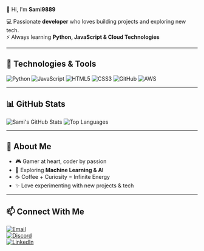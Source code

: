 👋 Hi, I'm **Sami9889**  

💻 Passionate **developer** who loves building projects and exploring new tech.  
⚡ Always learning **Python, JavaScript & Cloud Technologies**  

---

## 🔧 Technologies & Tools

![Python](https://img.shields.io/badge/Python-3776AB?style=for-the-badge&logo=python&logoColor=white)
![JavaScript](https://img.shields.io/badge/JavaScript-F7DF1E?style=for-the-badge&logo=javascript&logoColor=black)
![HTML5](https://img.shields.io/badge/HTML5-E34F26?style=for-the-badge&logo=html5&logoColor=white)
![CSS3](https://img.shields.io/badge/CSS3-1572B6?style=for-the-badge&logo=css3&logoColor=white)
![GitHub](https://img.shields.io/badge/GitHub-181717?style=for-the-badge&logo=github&logoColor=white)
![AWS](https://img.shields.io/badge/AWS-232F3E?style=for-the-badge&logo=amazonaws&logoColor=white)

---

## 📊 GitHub Stats

![Sami's GitHub Stats](https://github-readme-stats.vercel.app/api?username=Sami9889&show_icons=true&theme=tokyonight)
![Top Languages](https://github-readme-stats.vercel.app/api/top-langs/?username=Sami9889&layout=compact&theme=tokyonight)

---

## 🌱 About Me

- 🎮 Gamer at heart, coder by passion  
- 🤖 Exploring **Machine Learning & AI**  
- ☕ Coffee + Curiosity = Infinite Energy  
- ✨ Love experimenting with new projects & tech  

---

## 📫 Connect With Me

[![Email](https://img.shields.io/badge/Email-D14836?style=for-the-badge&logo=gmail&logoColor=white)](mailto:samisingh988@gmail.com)  
[![Discord](https://img.shields.io/badge/Discord-5865F2?style=for-the-badge&logo=discord&logoColor=white)](https://discord.gg/NWwdehEc)  
[![LinkedIn](https://img.shields.io/badge/LinkedIn-0077B5?style=for-the-badge&logo=linkedin&logoColor=white)](https://www.linkedin.com/in/sami9889/)  
